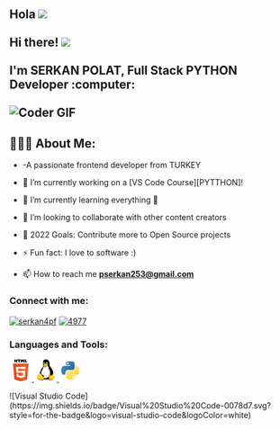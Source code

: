 <h2 align="left">
 <abc>
  <br>Hola <img src="https://user-images.githubusercontent.com/42378118/110234147-e3259600-7f4e-11eb-95be-0c4047144dea.gif" width="30"><br>
  <br>Hi there! <img src="https://user-images.githubusercontent.com/42378118/110234147-e3259600-7f4e-11eb-95be-0c4047144dea.gif" width="30"><br>
  <br> I'm SERKAN POLAT, Full Stack PYTHON Developer :computer:<br>
  <br>
    <img src="https://media.giphy.com/media/SWoSkN6DxTszqIKEqv/giphy.gif" alt="Coder GIF" width="500">
 </abc>
</h2> 
 
 <h2 align="left">👨🏻‍💻 About Me:</h2>
 
- -A passionate frontend developer from TURKEY</h3>
- 🔭 I’m currently working on a [VS Code Course][PYTTHON]!

- 🌱 I’m currently learning everything 🤣

- 👯 I’m looking to collaborate with other content creators
 
- 🥅 2022 Goals: Contribute more to Open Source projects

- ⚡ Fun fact: I love to software :)

- 📫 How to reach me **pserkan253@gmail.com** 


<h3 align="left">Connect with me:</h3> <p align="left"> <a href="https://instagram.com/serkan4pf" target="blank"><img align="center" src="https://raw.githubusercontent.com/rahuldkjain/github-profile-readme-generator/master/src/images/icons/Social/instagram.svg" alt="serkan4pf" height="30" width="40" /></a> <a href="https://discord.gg/4977" target="blank"><img align="center" src="https://raw.githubusercontent.com/rahuldkjain/github-profile-readme-generator/master/src/images/icons/Social/discord.svg" alt="4977" height="30" width="40" /></a> </p> <h3 align="left">
 Languages and Tools:</h3> <p align="left"> <a href="https://www.w3.org/html/" target="_blank"> <img src="https://raw.githubusercontent.com/devicons/devicon/master/icons/html5/html5-original-wordmark.svg" alt="html5" width="40" height="40"/> </a> <a href="https://www.linux.org/" target="_blank"> <img src="https://raw.githubusercontent.com/devicons/devicon/master/icons/linux/linux-original.svg" alt="linux" width="40" height="40"/> </a> <a href="https://www.python.org" target="_blank"> <img src="https://raw.githubusercontent.com/devicons/devicon/master/icons/python/python-original.svg" alt="python" width="40" height="40"/> </a> </p>![Visual Studio Code](https://img.shields.io/badge/Visual%20Studio%20Code-0078d7.svg?style=for-the-badge&logo=visual-studio-code&logoColor=white)
